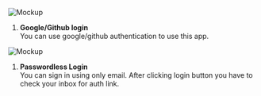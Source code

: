 ![Mockup](https://github.com/woywro/Linkly/blob/main/docs/Login/img/screenshot1.png)

<ol>
  <li><b>Google/Github login</b><br/>You can use google/github authentication to use this app.</li>
</ol>

![Mockup](https://github.com/woywro/Linkly/blob/main/docs/Login/img/screenshot2.png)

<ol>
  <li><b>Passwordless Login</b><br/>You can sign in using only email. After clicking login button you have to check your inbox for auth link.</li>
</ol>
